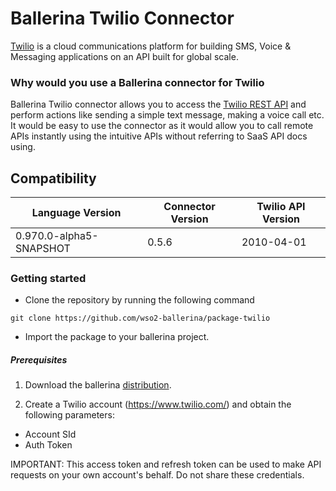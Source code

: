 # Ballerina Twilio Connector

[Twilio](https://www.twilio.com/) is a cloud communications platform for building SMS, Voice & Messaging applications on 
an API built for global scale.

### Why would you use a Ballerina connector for Twilio

Ballerina Twilio connector allows you to access the [Twilio REST API](https://www.twilio.com/docs/api) and perform 
actions like sending a simple text message, making a voice call etc. It would be easy to use the connector as it would
 allow you to call remote APIs instantly using the intuitive APIs without referring to SaaS API docs using. 

## Compatibility

| Language Version           | Connector Version   | Twilio API Version |
| -------------------------- | ------------------- | ------------------ |
| 0.970.0-alpha5-SNAPSHOT    | 0.5.6               | 2010-04-01         |

### Getting started

* Clone the repository by running the following command
```
git clone https://github.com/wso2-ballerina/package-twilio
```
* Import the package to your ballerina project.

##### Prerequisites

1. Download the ballerina [distribution](https://ballerinalang.org/downloads/).

2. Create a Twilio account (https://www.twilio.com/) and obtain the following parameters:
* Account  SId
* Auth Token

IMPORTANT: This access token and refresh token can be used to make API requests on your own account's behalf. Do not share these credentials.